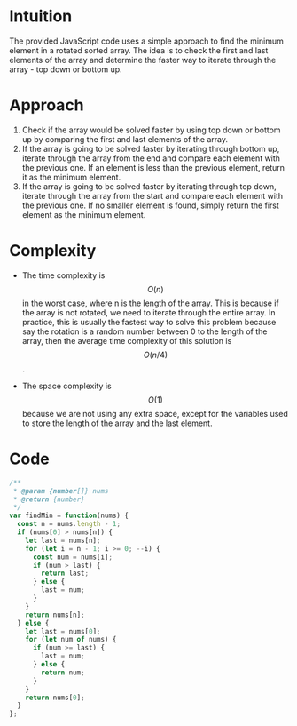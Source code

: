 # Intuition
The provided JavaScript code uses a simple approach to find the minimum element in a rotated sorted array. The idea is to check the first and last elements of the array and determine the faster way to iterate through the array - top down or bottom up.

# Approach
1.  Check if the array would be solved faster by using top down or bottom up by comparing the first and last elements of the array.
2.  If the array is going to be solved faster by iterating through bottom up, iterate through the array from the end and compare each element with the previous one. If an element is less than the previous element, return it as the minimum element.
3.  If the array is going to be solved faster by iterating through top down, iterate through the array from the start and compare each element with the previous one. If no smaller element is found, simply return the first element as the minimum element.

# Complexity
- The time complexity is $$O(n)$$ in the worst case, where n is the length of the array. This is because if the array is not rotated, we need to iterate through the entire array. In practice, this is usually the fastest way to solve this problem because say the rotation is a random number between 0 to the length of the array, then the average time complexity of this solution is $$O(n/4)$$.

- The space complexity is $$O(1)$$ because we are not using any extra space, except for the variables used to store the length of the array and the last element.

# Code
```js
/**
 * @param {number[]} nums
 * @return {number}
 */
var findMin = function(nums) {
  const n = nums.length - 1;
  if (nums[0] > nums[n]) {
    let last = nums[n];
    for (let i = n - 1; i >= 0; --i) {
      const num = nums[i];
      if (num > last) {
        return last;
      } else {
        last = num;
      }
    }
    return nums[n];
  } else {
    let last = nums[0];
    for (let num of nums) {
      if (num >= last) {
        last = num;
      } else {
        return num;
      }
    }
    return nums[0];
  }
};
```